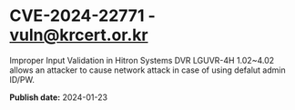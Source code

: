 # CVE-2024-22771 - vuln@krcert.or.kr

Improper Input Validation in Hitron Systems DVR LGUVR-4H 1.02~4.02 allows an attacker to cause network attack in case of using defalut admin ID/PW.

**Publish date:** 2024-01-23
